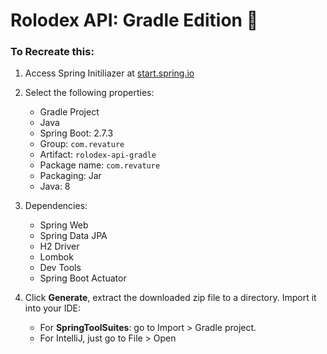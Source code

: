 # Rolodex API: Gradle Edition :elephant:

### To Recreate this:
1. Access Spring Initiliazer at [start.spring.io](https://start.spring.io)

2. Select the following properties: 
    - Gradle Project
    - Java
    - Spring Boot: 2.7.3
    - Group: `com.revature`
    - Artifact: `rolodex-api-gradle`
    - Package name: `com.revature`
    - Packaging: Jar
    - Java: 8

3.  Dependencies:
    - Spring Web
    - Spring Data JPA
    - H2 Driver
    - Lombok
    - Dev Tools
    - Spring Boot Actuator

4.  Click **Generate**, extract the downloaded zip file to a directory. Import it into your IDE:
    - For **SpringToolSuites**: go to Import > Gradle project.
    - For IntelliJ, just go to File > Open
